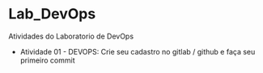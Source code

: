 # Lab_DevOps
Atividades do Laboratorio de DevOps
- Atividade 01 - DEVOPS: Crie seu cadastro no gitlab / github e faça seu primeiro commit
